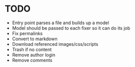 # TODO

* Entry point parses a file and builds up a model
* Model should be passed to each fixer so it can do its job
* Fix permalinks
* Convert to markdown
* Download referenced images/css/scripts
* Trash if no content
* Remove author login
* Remove comments
